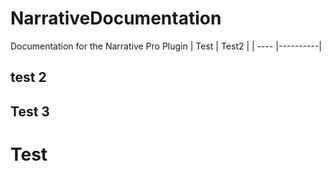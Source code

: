 # NarrativeDocumentation
Documentation for the Narrative Pro Plugin
| Test | Test2 |
| ---- |----------|

## test 2

## Test 3

# Test

